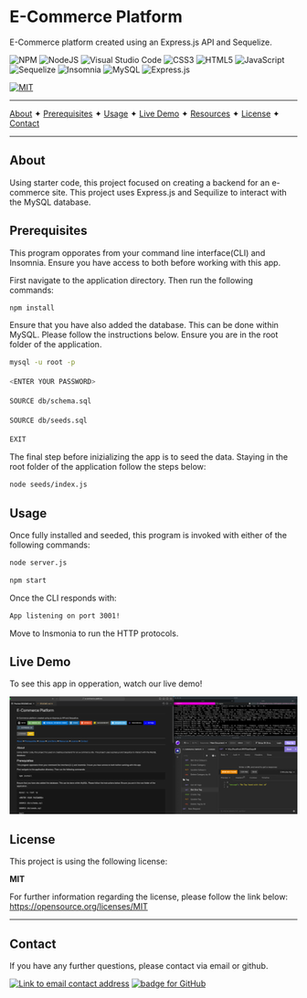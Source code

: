 # E-Commerce Platform
E-Commerce platform created using an Express.js API and Sequelize.

![NPM](https://img.shields.io/badge/NPM-%23000000.svg?style=for-the-badge&logo=npm&logoColor=white) ![NodeJS](https://img.shields.io/badge/node.js-6DA55F?style=for-the-badge&logo=node.js&logoColor=white) ![Visual Studio Code](https://img.shields.io/badge/Visual%20Studio%20Code-0078d7.svg?style=for-the-badge&logo=visual-studio-code&logoColor=white)   ![CSS3](https://img.shields.io/badge/css3-%231572B6.svg?style=for-the-badge&logo=css3&logoColor=white)  ![HTML5](https://img.shields.io/badge/html5-%23E34F26.svg?style=for-the-badge&logo=html5&logoColor=white)   ![JavaScript](https://img.shields.io/badge/javascript-%23323330.svg?style=for-the-badge&logo=javascript&logoColor=%23F7DF1E)   ![Sequelize](https://img.shields.io/badge/Sequelize-52B0E7?style=for-the-badge&logo=Sequelize&logoColor=white)   ![Insomnia](https://img.shields.io/badge/Insomnia-black?style=for-the-badge&logo=insomnia&logoColor=5849BE)   ![MySQL](https://img.shields.io/badge/mysql-%2300f.svg?style=for-the-badge&logo=mysql&logoColor=white)  ![Express.js](https://img.shields.io/badge/express.js-%23404d59.svg?style=for-the-badge&logo=express&logoColor=%2361DAFB)



[![MIT](https://img.shields.io/badge/License-MIT-yellow?style=for-the-badge)](https://opensource.org/licenses/MIT)

----------------------------------------------------------------

[About](#about)  ✦  [Prerequisites](#prerequisites)  ✦  [Usage](#usage)  ✦  [Live Demo](#live-demo)  ✦  [Resources](#resources)  ✦  [License](#license)  ✦  [Contact](#contact)


----------------------------------------------------------------

## About
Using starter code, this project focused on creating a backend for an e-commerce site. This project uses Express.js and Sequilize to interact with the MySQL database. 

## Prerequisites
This program opporates from your command line interface(CLI) and Insomnia. Ensure you have access to both before working with this app. 

First navigate to the application directory. Then run the following commands:

```bash
npm install
```
Ensure that you have also added the database. This can be done within MySQL. Please follow the instructions below. Ensure you are in the root folder of the application.

```bash
mysql -u root -p

<ENTER YOUR PASSWORD>

SOURCE db/schema.sql

SOURCE db/seeds.sql

EXIT
```

The final step before inizializing the app is to seed the data. Staying in the root folder of the application follow the steps below:

```bash
node seeds/index.js
```


## Usage
Once fully installed and seeded, this program is invoked with either of the following commands:
```bash
node server.js
```

```bash
npm start
```

Once the CLI responds with:

```bash
App listening on port 3001!
```

Move to Insmonia to run the HTTP protocols. 


## Live Demo
To see this app in opperation, watch our live demo!

[![Youtube screen grab of live demo recording.](./public/img/Screen%20Shot%202023-02-23%20at%2016.42.22.png)](https://youtu.be/lyi_Sikc5P8)


## License
This project is using the following license:

**MIT**

For further information regarding the license, please follow the link below:
 https://opensource.org/licenses/MIT

----------------------------------------------------------------

## Contact 
If you have any further questions, please contact via email or github.

<a href="mailto:caoimhejyoti@gmail.com"><img alt="Link to email contact address" src="https://img.shields.io/badge/email-D14836?style=for-the-badge" target="_blank" /></a>  <a href="https://github.com/caoimhejyoti"><img alt="badge for GitHub" src="https://img.shields.io/badge/github-%23121011.svg?style=for-the-badge&logo=github&logoColor=white" target="_blank" /></a>
